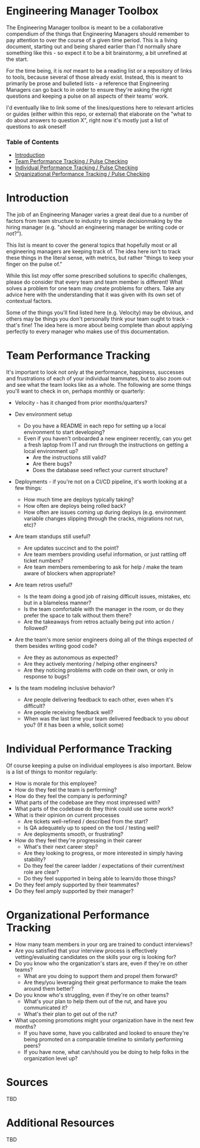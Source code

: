 # Engineering Manager Toolbox

The Engineering Manager toolbox is meant to be a collaborative compendium of the things that Engineering Managers should remember to pay attention to over the course of a given time period. This is a living document, starting out and being shared earlier than I'd normally share something like this - so expect it to be a bit brainstormy, a bit unrefined at the start.

For the time being, it is _not_ meant to be a reading list or a repository of links to tools, because several of those already exist. Instead, this is meant to primarily be prose and bulleted lists - a reference that Engineering Managers can go back to in order to ensure they're asking the right questions and keeping a pulse on all aspects of their teams' work.

I'd eventually like to link some of the lines/questions here to relevant articles or guides (either within this repo, or external) that elaborate on the "what to do about answers to question X", right now it's mostly just a list of questions to ask oneself

### Table of Contents

- [Introduction](#introduction)
- [Team Performance Tracking / Pulse Checking](#team-performance-tracking)
- [Individual Performance Tracking / Pulse Checking](#individual-performance-tracking)
- [Organizational Performance Tracking / Pulse Checking](#organizational-performance-tracking)

# Introduction

The job of an Engineering Manager varies a great deal due to a number of factors from team structure to industry to simple decisionmaking by the hiring manager (e.g. "should an engineering manager be writing code or not?").

This list is meant to cover the general topics that hopefully most or all engineering managers are keeping track of. The idea here isn't to track these things in the literal sense, with metrics, but rather "things to keep your finger on the pulse of."

While this list _may_ offer some prescribed solutions to specific challenges, please do consider that every team and team member is different! What solves a problem for one team may create problems for others. Take any advice here with the understanding that it was given with its own set of contextual factors.

Some of the things you'll find listed here (e.g. Velocity) may be obvious, and others may be things you don't personally think your team ought to track - that's fine! The idea here is more about being complete than about applying perfectly to every manager who makes use of this documentation.

# Team Performance Tracking

It's important to look not only at the performance, happiness, successes and frustrations of each of your individual teammates, but to also zoom out and see what the team looks like as a whole. The following are some things you'll want to check in on, perhaps monthly or quarterly:

- Velocity - has it changed from prior months/quarters?
- Dev environment setup
  - Do you have a README in each repo for setting up a local environment to start developing?
  - Even if you haven't onboarded a new engineer recently, can you get a fresh laptop from IT and run through the instructions on getting a local environment up?
    - Are the instructions still valid?
    - Are there bugs?
    - Does the database seed reflect your current structure?
- Deployments - if you're not on a CI/CD pipeline, it's worth looking at a few things:
  - How much time are deploys typically taking?
  - How often are deploys being rolled back?
  - How often are issues coming up during deploys (e.g. environment variable changes slipping through the cracks, migrations not run, etc)?
- Are team standups still useful?
  - Are updates succinct and to the point?
  - Are team members providing useful information, or just rattling off ticket numbers?
  - Are team members remembering to ask for help / make the team aware of blockers when appropriate?
- Are team retros useful?
  - Is the team doing a good job of raising difficult issues, mistakes, etc but in a blameless manner?
  - Is the team comfortable with the manager in the room, or do they prefer the space to talk without them there?
  - Are the takeaways from retros actually being put into action / followed?
- Are the team's more senior engineers doing all of the things expected of them besides writing good code?
  - Are they as autonomous as expected?
  - Are they actively mentoring / helping other engineers?
  - Are they noticing problems with code on their own, or only in response to bugs?
- Is the team modeling inclusive behavior?

  - Are people delivering feedback to each other, even when it's difficult?
  - Are people receiving feedback well?
  - When was the last time your team delivered feedback to you _about_ you? (If it has been a while, solicit some)

# Individual Performance Tracking

Of course keeping a pulse on individual employees is also important. Below is a list of things to monitor regularly:

- How is morale for this employee?
- How do they feel the team is performing?
- How do they feel the company is performing?
- What parts of the codebase are they most impressed with?
- What parts of the codebase do they think could use some work?
- What is their opinion on current processes
  - Are tickets well-refined / described from the start?
  - Is QA adequately up to speed on the tool / testing well?
  - Are deployments smooth, or frustrating?
- How do they feel they're progressing in their career
  - What's their next career step?
  - Are they looking to progress, or more interested in simply having stability?
  - Do they feel the career ladder / expectations of their current/next role are clear?
  - Do they feel supported in being able to learn/do those things?
- Do they feel amply supported by their teammates?
- Do they feel amply supported by their manager?

# Organizational Performance Tracking

- How many team members in your org are trained to conduct interviews?
- Are you satisfied that your interview process is effectively vetting/evaluating candidates on the skills your org is looking for?
- Do you know who the organization's stars are, even if they're on other teams?
  - What are you doing to support them and propel them forward?
  - Are they/you leveraging their great performance to make the team around them better?
- Do you know who's struggling, even if they're on other teams?
  - What's your plan to help them out of the rut, and have you communicated it?
  - What's their plan to get out of the rut?
- What upcoming promotions might your organization have in the next few months?
  - If you have some, have you calibrated and looked to ensure they're being promoted on a comparable timeline to similarly performing peers?
  - If you have none, what can/should you be doing to help folks in the organization level up?

# Sources

<!-- For sources used in the generation of this README/Toolbox -->

TBD

# Additional Resources

<!-- For further reading maybe not directly used as a resource but with more info for Eng Mgrs -->

TBD
